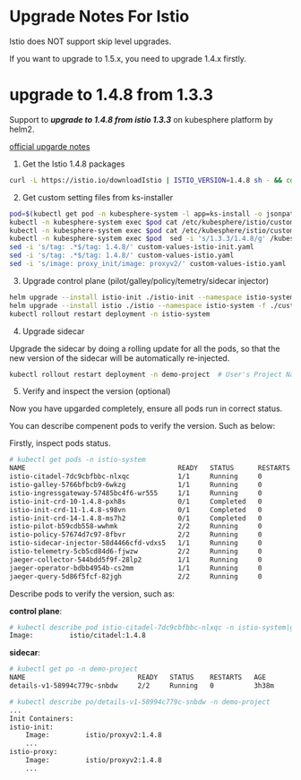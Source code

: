# Upgrade Notes For Istio

Istio does NOT support skip level upgrades. 

If you want to upgrade to 1.5.x, you need to upgrade 1.4.x firstly.


# upgrade to 1.4.8 from 1.3.3

Support to ***upgrade to 1.4.8 from istio 1.3.3*** on kubesphere platform by helm2.

[official upgarde notes](https://archive.istio.io/v1.4/news/releases/1.4.x/announcing-1.4/upgrade-notes/)

1. Get the Istio 1.4.8 packages

```bash
curl -L https://istio.io/downloadIstio | ISTIO_VERSION=1.4.8 sh - && cd istio-1.4.8/install/kubernetes/helm
```

2. Get custom setting files from ks-installer

```bash
pod=$(kubectl get pod -n kubesphere-system -l app=ks-install -o jsonpath={.items[0].metadata.name})
kubectl -n kubesphere-system exec $pod cat /etc/kubesphere/istio/custom-values-istio-init.yaml > custom-values-istio-init.yaml
kubectl -n kubesphere-system exec $pod cat /etc/kubesphere/istio/custom-values-istio.yaml > custom-values-istio.yaml
kubectl -n kubesphere-system exec $pod  sed -i 's/1.3.3/1.4.8/g' /kubesphere/installer/roles/download/defaults
sed -i 's/tag: .*$/tag: 1.4.8/' custom-values-istio-init.yaml
sed -i 's/tag: .*$/tag: 1.4.8/' custom-values-istio.yaml
sed -i 's/image: proxy_init/image: proxyv2/' custom-values-istio.yaml
```

3. Upgrade control plane (pilot/galley/policy/temetry/sidecar injector)

```bash
helm upgrade --install istio-init ./istio-init --namespace istio-system -f ./custom-values-istio-init.yaml  --force  
helm upgrade --install istio ./istio --namespace istio-system -f ./custom-values-istio.yaml 
kubectl rollout restart deployment -n istio-system
```

4. Upgrade sidecar

Upgrade the sidecar by doing a rolling update for all the pods, so that the new version of the sidecar will be automatically re-injected.

```bash
kubectl rollout restart deployment -n demo-project  # User's Project Namespaces
```

5. Verify and inspect the version (optional)

Now you have upgarded completely, ensure all pods run in correct status.

You can describe compenent pods to verify the version. Such as below:
    
Firstly, inspect pods status. 

```bash
# kubectl get pods -n istio-system
NAME                                      READY   STATUS      RESTARTS   AGE
istio-citadel-7dc9cbfbbc-nlxqc            1/1     Running     0          3h28m
istio-galley-5766bfbcb9-6wkzg             1/1     Running     0          3h28m
istio-ingressgateway-57485bc4f6-wr555     1/1     Running     0          3h28m
istio-init-crd-10-1.4.8-pxh8s             0/1     Completed   0          3h30m
istio-init-crd-11-1.4.8-s98vn             0/1     Completed   0          3h30m
istio-init-crd-14-1.4.8-ms7h2             0/1     Completed   0          3h30m
istio-pilot-b59cdb558-wwhmk               2/2     Running     0          3h28m
istio-policy-57674d7c97-8fbvr             2/2     Running     0          3h28m
istio-sidecar-injector-58d4466cfd-vdxs5   1/1     Running     0          3h28m
istio-telemetry-5cb5cd84d6-fjwzw          2/2     Running     0          3h28m
jaeger-collector-544bdd5f9f-28lp2         1/1     Running     0          3h38m
jaeger-operator-bdbb4954b-cs2mm           1/1     Running     0          3h38m
jaeger-query-5d86f5fcf-82jgh              2/2     Running     0          3h38m

```

Describe pods to verify the version, such as:

**control plane**:

```bash
# kubectl describe pod istio-citadel-7dc9cbfbbc-nlxqc -n istio-system|grep Image
Image:         istio/citadel:1.4.8
``` 

**sidecar**:

```bash
# kubectl get po -n demo-project
NAME                            READY   STATUS    RESTARTS   AGE
details-v1-58994c779c-snbdw     2/2     Running   0          3h38m

# kubectl describe po/details-v1-58994c779c-snbdw -n demo-project
...
Init Containers:
istio-init:
    Image:         istio/proxyv2:1.4.8
    ...
istio-proxy:
    Image:         istio/proxyv2:1.4.8
    ...
```
    
